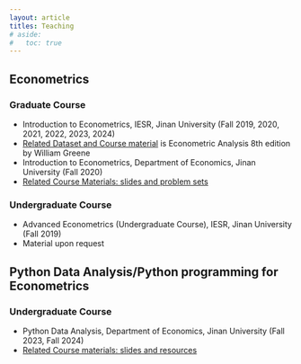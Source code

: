 ```yaml
---
layout: article
titles: Teaching
# aside:
#   toc: true
---
```

## Econometrics

### Graduate Course
- Introduction to Econometrics, IESR, Jinan University (Fall 2019, 2020, 2021, 2022, 2023, 2024)
- [Related Dataset and Course material]((https://pages.stern.nyu.edu/~wgreene/Text/econometricanalysis.htm)) is Econometric Analysis 8th edition by William Greene
- Introduction to Econometrics, Department of Economics, Jinan University (Fall 2020)
- [Related Course Materials: slides and problem sets](https://pan.baidu.com/s/1FMpRqHKORRWpClDwYc7Czg)

### Undergraduate Course
- Advanced Econometrics (Undergraduate Course), IESR, Jinan University (Fall 2019)
- Material upon request

## Python Data Analysis/Python programming for Econometrics
### Undergraduate Course
- Python Data Analysis, Department of Economics, Jinan University (Fall 2023, Fall 2024)
- [Related Course materials: slides and resources](http://pythonmetrics.com)
